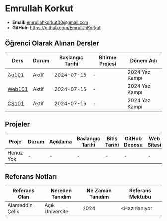 # Emrullah Korkut


- **Email:** emrullahkorkut00@gmail.com	 
- **GitHub:** https://github.com/EmrullahKorkut


## Öğrenci Olarak Alınan Dersler

| Ders   | Durum        | Başlangıç Tarihi | Bitirme Projesi | Dönem Adı |
|--------|--------------| --- | --- | --- |
| [Go101](https://github.com/acikuniversite/go101) | Aktif  | 2024-07-16 | - | 2024 Yaz Kampı|
| [Web101](https://github.com/aciuniversite/web101) | Aktif  | 2024-07-16 | - | 2024 Yaz Kampı|
| [CS101](https://github.com/aciuniversite/cs101)   | Aktif  | 2024-07-16 | - | 2024 Yaz Kampı|

## Projeler

| Proje | Durum                          | Açıklama | Başlangıç Tarihi | Bitiş Tarihi | GitHub Deposu | Web Sitesi | Katkıda Bulunanlar |
| --- |--------------------------------| --- | --- | --- | --- | --- | --- |
| Henüz Yok | - | - | - | - | - | - | - |



## Referans Notları 

| Referans Olan   | Nereden Tanıdım | Ne Zaman Tanıdım | Referans Mektubu |
|-----------------|-----------------|------------------|------------------|
| Alameddin Çelik | Açık Üniversite | 2024             | <Hazırlanıyor    |